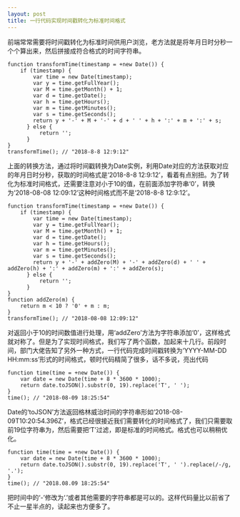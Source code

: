 ```yaml
---
layout: post
title: 一行代码实现时间戳转化为标准时间格式
---
```


前端常常需要将时间戳转化为标准时间供用户浏览，老方法就是将年月日时分秒一个个算出来，然后拼接成符合格式的时间字符串。

~~~
function transformTime(timestamp = +new Date()) {
    if (timestamp) {
        var time = new Date(timestamp);
        var y = time.getFullYear();
        var M = time.getMonth() + 1;
        var d = time.getDate();
        var h = time.getHours();
        var m = time.getMinutes();
        var s = time.getSeconds();
        return y + '-' + M + '-' + d + ' ' + h + ':' + m + ':' + s;
      } else {
          return '';
      }
}
transformTime(); // "2018-8-8 12:9:12"
~~~

上面的转换方法，通过将时间戳转换为Date实例，利用Date对应的方法获取对应的年月日时分秒，获取的时间格式是‘2018-8-8 12:9:12’，看着有点别扭。为了转化为标准时间格式，还需要注意对小于10的值，在前面添加字符串‘0’，转换为‘2018-08-08 12:09:12’这种时间格式而不是‘2018-8-8 12:9:12’。

~~~
function transformTime(timestamp = +new Date()) {
    if (timestamp) {
        var time = new Date(timestamp);
        var y = time.getFullYear();
        var M = time.getMonth() + 1;
        var d = time.getDate();
        var h = time.getHours();
        var m = time.getMinutes();
        var s = time.getSeconds();
        return y + '-' + addZero(M) + '-' + addZero(d) + ' ' + addZero(h) + ':' + addZero(m) + ':' + addZero(s);
      } else {
          return '';
      }
}
function addZero(m) {
    return m < 10 ? '0' + m : m;
}
transformTime(); // "2018-08-08 12:09:12"
~~~

对返回小于10的时间数值进行处理，用‘addZero’方法为字符串添加‘0’，这样格式就对称了。但是为了实现时间格式，我们写了两个函数，加起来十几行。前段时间，部门大佬告知了另外一种方式，一行代码完成时间戳转换为‘YYYY-MM-DD HH:mm:ss’形式的时间格式，顿时代码精简了很多，话不多说，亮出代码

~~~
function time(time = +new Date()) {
    var date = new Date(time + 8 * 3600 * 1000);
    return date.toJSON().substr(0, 19).replace('T', ' ');
}
time(); // "2018-08-09 18:25:54"
~~~

Date的‘toJSON’方法返回格林威治时间的字符串形如‘2018-08-09T10:20:54.396Z’，格式已经很接近我们需要转化的时间格式了，我们只需要取前19位字符串为，然后需要把‘T’过滤，即是标准的时间格式。格式也可以稍稍优化。

~~~
function time(time = +new Date()) {
    var date = new Date(time + 8 * 3600 * 1000);
    return date.toJSON().substr(0, 19).replace('T', ' ').replace(/-/g, '.');
}
time(); // "2018.08.09 18:25:54"
~~~

把时间中的‘-’修改为‘.’或者其他需要的字符串都是可以的。这样代码量比以前省了不止一星半点的，读起来也方便多了。
